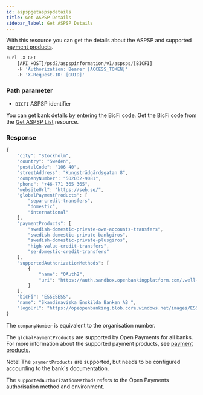 ```yaml
---
id: aspspgetaspspdetails
title: Get ASPSP Details
sidebar_label: Get ASPSP Details
---
```

With this resource you can get the details about the ASPSP and supported [payment products](paymentproducts.md).

```javascript
curl -X GET
    [API_HOST]/psd2/aspspinformation/v1/aspsps/[BICFI]
    -H 'Authorization: Bearer [ACCESS_TOKEN]'
    -H 'X-Request-ID: [GUID]'
```

### Path parameter
- `BICFI` ASPSP identifier

You can get bank details by entering the BicFi code. Get the BicFi code from the [Get ASPSP List](aspspgetaspsplist.md) resource.

### Response
```javascript
{
    "city": "Stockholm",
    "country": "Sweden",
    "postalCode": "106 40",
    "streetAddress": "Kungsträdgårdsgatan 8",
    "companyNumber": "502032-9081",
    "phone": "+46-771 365 365",
    "websiteUrl": "https://seb.se/",
    "globalPaymentProducts": [
        "sepa-credit-transfers",
        "domestic",
        "international"
    ],
    "paymentProducts": [
        "swedish-domestic-private-own-accounts-transfers",
        "swedish-domestic-private-bankgiros",
        "swedish-domestic-private-plusgiros",
        "high-value-credit-transfers",
        "se-domestic-credit-transfers"
    ],
    "supportedAuthorizationMethods": [
        {
            "name": "OAuth2",
            "uri": "https://auth.sandbox.openbankingplatform.com/.well-known/openid-configuration"
        }
    ],
    "bicFi": "ESSESESS",
    "name": "Skandinaviska Enskilda Banken AB ",
    "logoUrl": "https://opeopenbanking.blob.core.windows.net/images/ESSESESS.jpg"
}
```
The ``companyNumber`` is equivalent to the organisation number. 

The ``globalPaymentProducts`` are supported by Open Payments for all banks. For more information about the supported payment products, see [payment products](paymentproducts.md).

Note! The ``paymentProducts`` are supported, but needs to be configured accourding to the bank´s documentation.

The ``supportedAuthorizationMethods`` refers to the Open Payments authorisation method and environment.
